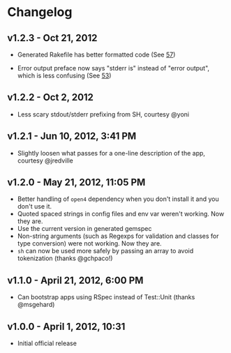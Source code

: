 # Changelog

## v1.2.3 - Oct 21, 2012

* Generated Rakefile has better formatted code (See [57])
* Error output preface now says "stderr is" instead of "error output", which is less confusing (See [53])

  [57]: http://github.com/davetron5000/methadone/issues/57
  [53]: http://github.com/davetron5000/methadone/issues/53

## v1.2.2 - Oct 2, 2012

* Less scary stdout/stderr prefixing from SH, courtesy @yoni

## v1.2.1 - Jun 10, 2012, 3:41 PM

* Slightly loosen what passes for a one-line description of the app, courtesy @jredville

## v1.2.0 - May 21, 2012, 11:05 PM

* Better handling of `open4` dependency when you don't install it and you don't use it.
* Quoted spaced strings in config files and env var weren't working.  Now they are.
* Use the current version in generated gemspec
* Non-string arguments (such as Regexps for validation and classes for type conversion) were not working.  Now they are.
* `sh` can now be used more safely by passing an array to avoid tokenization (thanks @gchpaco!)

## v1.1.0 - April 21, 2012, 6:00 PM

* Can bootstrap apps using RSpec instead of Test::Unit (thanks @msgehard)

## v1.0.0 - April 1, 2012, 10:31

* Initial official release

